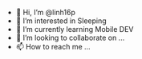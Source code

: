 - 👋 Hi, I’m @linh16p
- 👀 I’m interested in Sleeping
- 🌱 I’m currently learning Mobile DEV
- 💞️ I’m looking to collaborate on ...
- 📫 How to reach me ...

<!---
linh16p/linh16p is a ✨ special ✨ repository because its `README.md` (this file) appears on your GitHub profile.
You can click the Preview link to take a look at your changes.
--->
